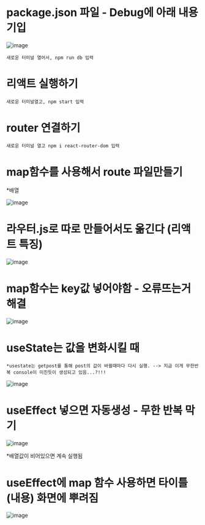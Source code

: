 # package.json 파일 - Debug에 아래 내용 기입
![image](https://github.com/YENAZIGMINA/react_basic/assets/129706758/9939e45d-f5d9-43c3-94ef-4eb8eecc5d38)

    새로운 터미널 열어서, npm run db 입력

# 리액트 실행하기
    새로운 터미널열고, npm start 입력

# router 연결하기 
    새로운 터미널 열고 npm i react-router-dom 입력



# map함수를 사용해서 route 파일만들기

  *배열
  
![image](https://github.com/YENAZIGMINA/react_basic/assets/129706758/6d77752b-79ea-41ff-a12c-a2a739ee7c90)

# 라우터.js로 따로 만들어서도 옮긴다 (리액트 특징)
![image](https://github.com/YENAZIGMINA/react_basic/assets/129706758/eaf04dbb-f25b-4229-b2ed-3be58715117a)


# map함수는 key값 넣어야함 - 오류뜨는거 해결
![image](https://github.com/YENAZIGMINA/react_basic/assets/129706758/54af5bcc-9a64-4828-b62e-78595ce18d79)


# useState는 값을 변화시킬 때

    *usestate는 getpost를 통해 post의 값이 바뀔때마다 다시 실행. --> 지금 이게 무한반복 console이 미친듯이 생성되고 있음...?!!!

![image](https://github.com/YENAZIGMINA/react_basic/assets/129706758/2ce10709-08f7-4023-8cf6-f540de741cda)

# useEffect 넣으면 자동생성 - 무한 반복 막기

![image](https://github.com/YENAZIGMINA/react_basic/assets/129706758/63d097ce-960f-45fc-929a-e00cf73d2dc1)

   *배열값이 비어있으면 계속 실행됨

# useEffect에 map 함수 사용하면 타이틀(내용) 화면에 뿌려짐

![image](https://github.com/YENAZIGMINA/react_basic/assets/129706758/bca31551-cbaf-4f16-94a8-32bdfd1ff08c)



